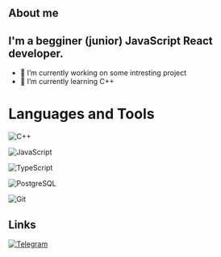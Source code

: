 ## About me
## I'm a begginer (junior) JavaScript React developer.
- 🔭 I’m currently working on some intresting project
- 🌱 I’m currently learning C++

# Languages and Tools
![C++](https://img.shields.io/badge/C++-090909?style=for-the-badge&logo=C%2b%2b&logoColor=6296CC)

![JavaScript](https://img.shields.io/badge/-JavaScript-090909?style=for-the-badge&logo=JavaScript&logoColor=E9D54D)

![TypeScript](https://img.shields.io/badge/-JavaScript-090909?style=for-the-badge&logo=TypeScript&logoColor=6296CC)

![PostgreSQL](https://img.shields.io/badge/-PostgreSQL-090909?style=for-the-badge&logo=PostgreSQL&logoColor=6296CC)

![Git](https://img.shields.io/badge/-Git-090909?style=for-the-badge&logo=Git&logoColor=СD4A4A)


<!-- ![SQL](https://img.shields.io/badge/-Sql-090909?style=for-the-badge&logo=mysql&logoColor=00648B) -->


## Links

[![Telegram](https://img.shields.io/badge/-Telegram-090909?style=for-the-badge&logo=telegram&logoColor=27A0D9)](https://t.me/userlog)
